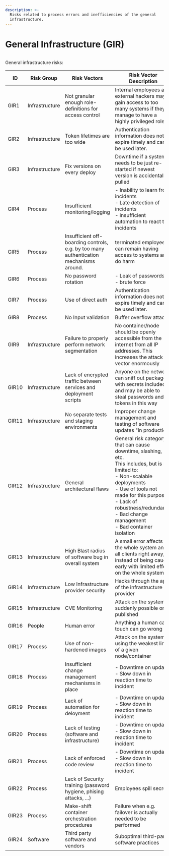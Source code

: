 ```yaml
---
description: >-
  Risks related to process errors and inefficiencies of the general
  infrastructure.
---
```


# General Infrastructure (GIR)

<figure><img src="../../.gitbook/assets/DALL·E 2024-01-04 12.23.25 - A digital artwork depicting the risk of operational compromises in infrastructure. The image illustrates a complex system of machinery and control pan.png" alt=""><figcaption></figcaption></figure>

General infrastructure risks:

<table><thead><tr><th width="98">ID</th><th width="144">Risk Group</th><th>Risk Vectors</th><th>Risk Vector Description</th></tr></thead><tbody><tr><td>GIR1</td><td>Infrastructure</td><td>Not granular enough role-definitions for access control</td><td>Internal employees and external hackers may gain access to too many systems if they manage to have a highly privileged role</td></tr><tr><td>GIR2</td><td>Infrastructure</td><td>Token lifetimes are too wide</td><td>Authentication information does not expire timely and can be used later.</td></tr><tr><td>GIR3</td><td>Infrastructure</td><td>Fix versions on every deploy</td><td>Downtime if a system needs to be just re-started if newest version is accidentally pulled</td></tr><tr><td>GIR4</td><td>Process</td><td>Insufficient monitoring/logging</td><td>- Inability to learn from incidents<br>- Late detection of incidents<br>- insufficient automation to react to incidents</td></tr><tr><td>GIR5</td><td>Process</td><td>Insufficient off-boarding controls, e.g. by too many authentication mechanisms around.</td><td>terminated employee can remain having access to systems and do harm</td></tr><tr><td>GIR6</td><td>Process</td><td>No password rotation</td><td>- Leak of passwords<br>- brute force</td></tr><tr><td>GIR7</td><td>Process</td><td>Use of direct auth</td><td>Authentication information does not expire timely and can be used later.</td></tr><tr><td>GIR8</td><td>Process</td><td>No Input validation</td><td>Buffer overflow attacks</td></tr><tr><td>GIR9</td><td>Infrastructure</td><td>Failure to properly perform network segmentation</td><td>No container/node should be openly accessible from the internet from all IP addresses. This increases the attack vector enormously</td></tr><tr><td>GIR10</td><td>Infrastructure</td><td>Lack of encrypted traffic between services and deployment scripts</td><td>Anyone on the network can sniff out packages with secrets included, and may be able to steal passwords and tokens in this way</td></tr><tr><td>GIR11</td><td>Infrastructure</td><td>No separate tests and staging environments</td><td>Improper change management and testing of software updates "in production"</td></tr><tr><td>GIR12</td><td>Infrastructure</td><td>General architectural flaws</td><td>General risk category that can cause downtime, slashing, etc.<br>This includes, but is not limited to:<br>- Non-scalable deployments<br>- Use of tools not made for this purpose<br>- Lack of robustness/redundancy<br>- Bad change management<br>- Bad container isolation</td></tr><tr><td>GIR13</td><td>Infrastructure</td><td>High Blast radius of software bug in overall system</td><td>A small error affects the whole system and all clients right away, instead of being caught early with limited effect on the whole system.</td></tr><tr><td>GIR14</td><td>Infrastructure</td><td>Low Infrastructure provider security</td><td>Hacks through the apis of the infrastructure provider</td></tr><tr><td>GIR15</td><td>Infrastructure</td><td>CVE Monitoring</td><td>Attack on the system suddenly possible once published</td></tr><tr><td>GIR16</td><td>People</td><td>Human error</td><td>Anything a human can touch can go wrong</td></tr><tr><td>GIR17</td><td>Process</td><td>Use of non-hardened images</td><td>Attack on the system using the weakest link of a given node/container</td></tr><tr><td>GIR18</td><td>Process</td><td>Insufficient change management mechanisms in place</td><td>- Downtime on update<br>- Slow down in reaction time to incident</td></tr><tr><td>GIR19</td><td>Process</td><td>Lack of automation for deloyment</td><td>- Downtime on update<br>- Slow down in reaction time to incident</td></tr><tr><td>GIR20</td><td>Process</td><td>Lack of testing (software and infrastructure)</td><td>- Downtime on update<br>- Slow down in reaction time to incident</td></tr><tr><td>GIR21</td><td>Process</td><td>Lack of enforced code review</td><td>- Downtime on update<br>- Slow down in reaction time to incident</td></tr><tr><td>GIR22</td><td>Process</td><td>Lack of Security training (password hygiene, phising attacks, ...)</td><td>Employees spill secrets</td></tr><tr><td>GIR23</td><td>Process</td><td>Make-shift container orchestration procedures</td><td>Failure when e.g. failover is actually needed to be performed</td></tr><tr><td>GIR24</td><td>Software</td><td>Third party software and vendors</td><td>Suboptimal third-party software practices</td></tr></tbody></table>
